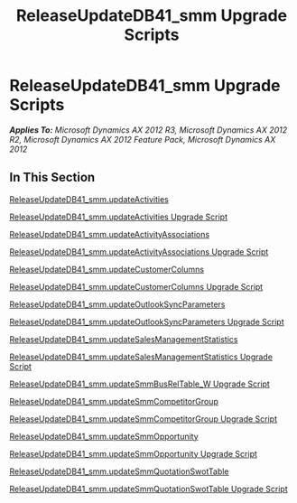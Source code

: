﻿---
title: ReleaseUpdateDB41_smm Upgrade Scripts
TOCTitle: ReleaseUpdateDB41_smm Upgrade Scripts
ms:assetid: d24fdc57-5c8c-4f2e-a7c4-3c4f97b2e5cc
ms:mtpsurl: https://msdn.microsoft.com/en-us/library/JJ686978(v=AX.60)
ms:contentKeyID: 49711428
ms.date: 05/18/2015
mtps_version: v=AX.60
---

# ReleaseUpdateDB41\_smm Upgrade Scripts 


_**Applies To:** Microsoft Dynamics AX 2012 R3, Microsoft Dynamics AX 2012 R2, Microsoft Dynamics AX 2012 Feature Pack, Microsoft Dynamics AX 2012_

## In This Section

[ReleaseUpdateDB41\_smm.updateActivities](releaseupdatedb41-smm-updateactivities.md)

[ReleaseUpdateDB41\_smm.updateActivities Upgrade Script](releaseupdatedb41-smm-updateactivities-upgrade-script.md)

[ReleaseUpdateDB41\_smm.updateActivityAssociations](releaseupdatedb41-smm-updateactivityassociations.md)

[ReleaseUpdateDB41\_smm.updateActivityAssociations Upgrade Script](releaseupdatedb41-smm-updateactivityassociations-upgrade-script.md)

[ReleaseUpdateDB41\_smm.updateCustomerColumns](releaseupdatedb41-smm-updatecustomercolumns.md)

[ReleaseUpdateDB41\_smm.updateCustomerColumns Upgrade Script](releaseupdatedb41-smm-updatecustomercolumns-upgrade-script.md)

[ReleaseUpdateDB41\_smm.updateOutlookSyncParameters](releaseupdatedb41-smm-updateoutlooksyncparameters.md)

[ReleaseUpdateDB41\_smm.updateOutlookSyncParameters Upgrade Script](releaseupdatedb41-smm-updateoutlooksyncparameters-upgrade-script.md)

[ReleaseUpdateDB41\_smm.updateSalesManagementStatistics](releaseupdatedb41-smm-updatesalesmanagementstatistics.md)

[ReleaseUpdateDB41\_smm.updateSalesManagementStatistics Upgrade Script](releaseupdatedb41-smm-updatesalesmanagementstatistics-upgrade-script.md)

[ReleaseUpdateDB41\_smm.updateSmmBusRelTable\_W Upgrade Script](releaseupdatedb41-smm-updatesmmbusreltable-w-upgrade-script.md)

[ReleaseUpdateDB41\_smm.updateSmmCompetitorGroup](releaseupdatedb41-smm-updatesmmcompetitorgroup.md)

[ReleaseUpdateDB41\_smm.updateSmmCompetitorGroup Upgrade Script](releaseupdatedb41-smm-updatesmmcompetitorgroup-upgrade-script.md)

[ReleaseUpdateDB41\_smm.updateSmmOpportunity](releaseupdatedb41-smm-updatesmmopportunity.md)

[ReleaseUpdateDB41\_smm.updateSmmOpportunity Upgrade Script](releaseupdatedb41-smm-updatesmmopportunity-upgrade-script.md)

[ReleaseUpdateDB41\_smm.updateSmmQuotationSwotTable](releaseupdatedb41-smm-updatesmmquotationswottable.md)

[ReleaseUpdateDB41\_smm.updateSmmQuotationSwotTable Upgrade Script](releaseupdatedb41-smm-updatesmmquotationswottable-upgrade-script.md)

  


